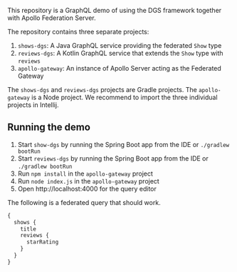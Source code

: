 This repository is a GraphQL demo of using the DGS framework together with Apollo Federation Server.

The repository contains three separate projects:

1. `shows-dgs`: A Java GraphQL service providing the federated `Show` type
2. `reviews-dgs`: A Kotlin GraphQL service that extends the `Show` type with `reviews`
3. `apollo-gateway`: An instance of Apollo Server acting as the Federated Gateway

The `shows-dgs` and `reviews-dgs` projects are Gradle projects.
The `apollo-gateway` is a Node project.
We recommend to import the three individual projects in Intellij.

Running the demo
----

1. Start `show-dgs` by running the Spring Boot app from the IDE or `./gradlew bootRun`
2. Start `reviews-dgs` by running the Spring Boot app from the IDE or `./gradlew bootRun`
3. Run `npm install` in the `apollo-gateway` project
4. Run `node index.js` in the `apollo-gateway` project
5. Open http://localhost:4000 for the query editor

The following is a federated query that should work.

```graphql
{
  shows {
    title
    reviews {
      starRating
    }
  }
}
```
